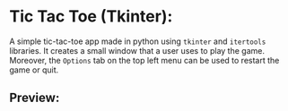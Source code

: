 # Tic Tac Toe (Tkinter):

A simple tic-tac-toe app made in python using `tkinter` and `itertools` libraries. It creates a small window that a user uses to play the game. Moreover, the `Options` tab on the top left menu can be used to restart the game or quit.

## Preview:

